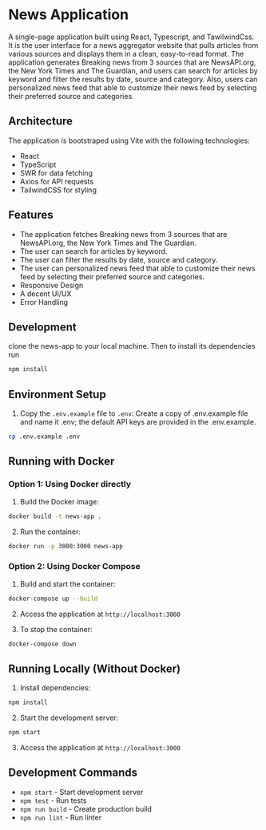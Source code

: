 # News Application

A single-page application built using React, Typescript, and TawilwindCss. It is the user interface for a news aggregator website that pulls articles from various sources and displays them in a clean,
easy-to-read format.
The application generates Breaking news from 3 sources that are NewsAPI.org, the New York Times and The Guardian, and users can search for articles by keyword and filter the results by date, source and category.
Also, users can personalized news feed that able to customize their news feed by selecting their preferred source and categories.

## Architecture

The application is bootstraped using Vite with the following technologies:

- React
- TypeScript
- SWR for data fetching
- Axios for API requests
- TailwindCSS for styling

## Features

- The application fetches Breaking news from 3 sources that are NewsAPI.org, the New York Times and The Guardian.
- The user can search for articles by keyword.
- The user can filter the results by date, source and category.
- The user can personalized news feed that able to customize their news feed by selecting their preferred source and categories.
- Responsive Design
- A decent UI/UX
- Error Handling

## Development

clone the news-app to your local machine. Then
to install its dependencies run

```sh
npm install
```

## Environment Setup

1. Copy the `.env.example` file to `.env`:
   Create a copy of .env.example file and name it .env; the default API keys are provided in the .env.example.

```sh
cp .env.example .env
```

## Running with Docker

### Option 1: Using Docker directly

1. Build the Docker image:

```bash
docker build -t news-app .
```

2. Run the container:

```bash
docker run -p 3000:3000 news-app
```

### Option 2: Using Docker Compose

1. Build and start the container:

```bash
docker-compose up --build
```

2. Access the application at `http://localhost:3000`

3. To stop the container:

```bash
docker-compose down
```

## Running Locally (Without Docker)

1. Install dependencies:

```bash
npm install
```

2. Start the development server:

```bash
npm start
```

3. Access the application at `http://localhost:3000`

## Development Commands

- `npm start` - Start development server
- `npm test` - Run tests
- `npm run build` - Create production build
- `npm run lint` - Run linter

